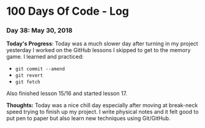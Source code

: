 # 100 Days Of Code - Log

### Day 38: May 30, 2018

**Today's Progress**:  Today was a much slower day after turning in my project yesterday I worked on the GitHub lessons I skipped to get to the memory game.  I learned and practiced:
* `git commit --amend`
* `git revert`
* `git fetch`

Also finished lesson 15/16 and started lesson 17.

**Thoughts:** Today was a nice chill day especially after moving at break-neck speed trying to finish up my project.  I write physical notes and it felt good to put pen to paper but also learn new techniques using Git/GitHub.
